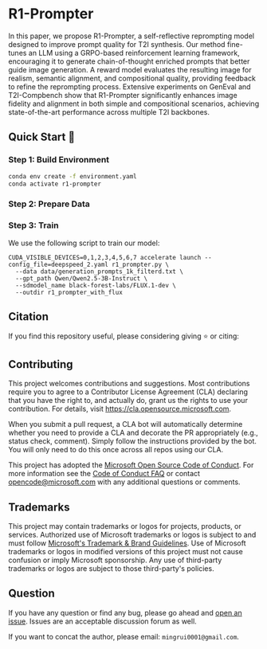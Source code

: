 # R1-Prompter

[//]: # ([![Project]&#40;http://img.shields.io/badge/Project-SER-E3E4C8.svg&#41;]&#40;https://microsoft.github.io/DKI_LLM/ser/ser_index.html&#41;)

[//]: # ([![Paper]&#40;http://img.shields.io/badge/Paper-arxiv.2411.00418-99D4C8.svg&#41;]&#40;https://arxiv.org/abs/2411.00418&#41;)

In this paper, we propose R1-Prompter, a self-reflective reprompting model designed to improve prompt quality for T2I synthesis. Our method fine-tunes an LLM using a GRPO-based reinforcement learning framework, encouraging it to generate chain-of-thought enriched prompts that better guide image generation. A reward model evaluates the resulting image for realism, semantic alignment, and compositional quality, providing feedback to refine the reprompting process. Extensive experiments on GenEval and T2I-Compbench show that R1-Prompter significantly enhances image fidelity and alignment in both simple and compositional scenarios, achieving state-of-the-art performance across multiple T2I backbones.

[//]: # (<div align="center">)

[//]: # (  <img width="70%" src="docs/overview.png">)

[//]: # (</div>)

## Quick Start 🚀

### Step 1: Build Environment
```bash
conda env create -f environment.yaml
conda activate r1-prompter

```

### Step 2: Prepare Data

[//]: # (- Download raw data from [Ultrafeedback]&#40;https://huggingface.co/datasets/HuggingFaceH4/ultrafeedback_binarized&#41;, [Summarize]&#40;https://huggingface.co/datasets/HuggingFaceH4/summarize-from-feedback&#41;, [HH-RLHF]&#40;https://huggingface.co/datasets/Anthropic/hh-rlhf&#41;, [Stackoverflow]&#40;https://huggingface.co/datasets/HuggingFaceH4/stack-exchange-preferences&#41;.)

[//]: # (- Download base model from [LLama3-8B]&#40;https://huggingface.co/meta-llama/Meta-Llama-3-8B&#41;,[Mistral-7B]&#40;https://huggingface.co/mistralai/Mistral-7B-v0.1&#41;, [LLama2-13B]&#40;https://huggingface.co/meta-llama/Llama-2-13b&#41;, [LLama2-70B]&#40;https://huggingface.co/meta-llama/Llama-2-70b&#41;)

### Step 3: Train

[//]: # (Our reward model is initialized from the SFT model. We initialize the base model and execute the following script:)

We use the following script to train our model:

```shell
CUDA_VISIBLE_DEVICES=0,1,2,3,4,5,6,7 accelerate launch --config_file=deepspeed_2.yaml r1_prompter.py \
  --data data/generation_prompts_1k_filterd.txt \
  --gpt_path Qwen/Qwen2.5-3B-Instruct \
  --sdmodel_name black-forest-labs/FLUX.1-dev \
  --outdir r1_prompter_with_flux
```








## Citation
If you find this repository useful, please considering giving ⭐ or citing:



## Contributing

This project welcomes contributions and suggestions.  Most contributions require you to agree to a
Contributor License Agreement (CLA) declaring that you have the right to, and actually do, grant us
the rights to use your contribution. For details, visit https://cla.opensource.microsoft.com.

When you submit a pull request, a CLA bot will automatically determine whether you need to provide
a CLA and decorate the PR appropriately (e.g., status check, comment). Simply follow the instructions
provided by the bot. You will only need to do this once across all repos using our CLA.

This project has adopted the [Microsoft Open Source Code of Conduct](https://opensource.microsoft.com/codeofconduct/).
For more information see the [Code of Conduct FAQ](https://opensource.microsoft.com/codeofconduct/faq/) or
contact [opencode@microsoft.com](mailto:opencode@microsoft.com) with any additional questions or comments.

## Trademarks

This project may contain trademarks or logos for projects, products, or services. Authorized use of Microsoft 
trademarks or logos is subject to and must follow 
[Microsoft's Trademark & Brand Guidelines](https://www.microsoft.com/en-us/legal/intellectualproperty/trademarks/usage/general).
Use of Microsoft trademarks or logos in modified versions of this project must not cause confusion or imply Microsoft sponsorship.
Any use of third-party trademarks or logos are subject to those third-party's policies.

## Question

If you have any question or find any bug, please go ahead and [open an issue](https://github.com/microsoft/DKI_LLM/issues). Issues are an acceptable discussion forum as well.

If you want to concat the author, please email: `mingrui0001@gmail.com`.